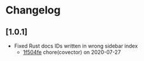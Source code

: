 # Changelog

## [1.0.1]

-   Fixed Rust docs IDs written in wrong sidebar index
    -   [1f504fe](https://github.com/tauri-apps/rustdocusaurus/commit/1f504fe9cf5b42790d3b623a0a30b8918864160b) chore(covector) on 2020-07-27

